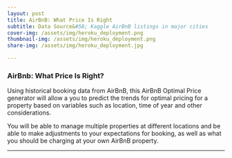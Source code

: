 ```yaml
---
layout: post
title: AirBnB: What Price Is Right
subtitle: Data Source&#58; Kaggle AirBnB listings in major cities
cover-img: /assets/img/heroku_deployment.png
thumbnail-img: /assets/img/heroku_deployment.png
share-img: /assets/img/heroku_deployment.jpg

---
```


### **AirBnb: What Price Is Right?**

Using historical booking data from AirBnB, this AirBnB Optimal Price generator will allow a you to predict the trends for optimal pricing for a property based on variables such as location, time of year and other considerations.

You will be able to manage multiple properties at different locations and be able to make adjustments to your expectations for booking, as well as what you should be charging at your own AirBnB property.

---
